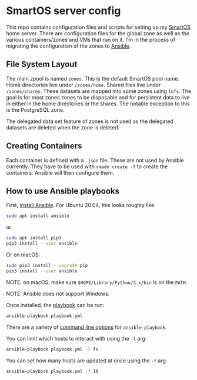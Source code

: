 # SmartOS server config

This repo contains configuration files and scripts for setting up my [SmartOS][]
home server. There are configuration files for the global zone as well as the
various containers/zones and VMs that run on it. I'm in the process of migrating
the configuration of the zones to [Ansible][].

## File System Layout

The main zpool is named `zones`. This is the default SmartOS pool name. Home
directories live under `/zones/home`. Shared files live under `/zones/shares`.
These datasets are mapped into some zones using `lofs`. The goal is for most
zones zones to be disposable and for persistent data to live in either in the
home directories or the shares. The notable exception to this is the PostgreSQL
zone.

The delegated data set feature of zones is not used as the delegated datasets
are deleted when the zone is deleted.

## Creating Containers

Each container is defined with a `.json` file. These are not used by Ansible
currently. They have to be used with `vmadm create -f` to create the containers.
Ansible will then configure them.

## How to use Ansible playbooks

First, [install Ansible](https://docs.ansible.com/ansible/latest/installation_guide/index.html).
For Ubuntu 20.04, this looks roughly like:

```bash
sudo apt install ansible
```

or

```bash
sudo apt install pip3
pip3 install --user ansible
```

Or on macOS:

```bash
sudo pip3 install --upgrade pip
pip3 install --user ansible
```

NOTE: on macOS, make sure `$HOME/Library/Python/3.x/bin` is on the `PATH`.

NOTE: Ansible does not support Windows.

Once installed, the [playbook](https://docs.ansible.com/ansible/latest/user_guide/playbooks.html)
can be run:

```bash
ansible-playbook playbook.yml
```

There are a variety of [command line options](https://docs.ansible.com/ansible/latest/cli/ansible-playbook.html)
for `ansible-playbook`.

You can limit which hosts to interact with using the `-l` arg:

```bash
ansible-playbook playbook.yml -l fs
```

You can set how many hosts are updated at once using the `-f` arg:

```bash
ansible-playbook playbook.yml -f 10
```

[SmartOS]: https://www.joyent.com/smartos
[Ansible]: https://www.ansible.com/
